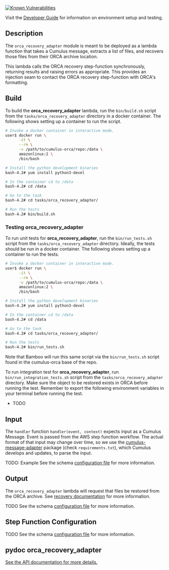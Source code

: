 [![Known Vulnerabilities](https://snyk.io/test/github/nasa/cumulus-orca/badge.svg?targetFile=tasks/orca_recovery_adapter/requirements.txt)](https://snyk.io/test/github/nasa/cumulus-orca?targetFile=tasks/orca_recovery_adapter/requirements.txt)

Visit the [Developer Guide](https://nasa.github.io/cumulus-orca/docs/developer/development-guide/code/contrib-code-intro) for information on environment setup and testing.

## Description

The `orca_recovery_adapter` module is meant to be deployed as a lambda function that takes a Cumulus message, extracts a list of files, and recovers those files from their ORCA archive location. 

This lambda calls the ORCA recovery step-function synchronously, returning results and raising errors as appropriate.
This provides an injection seam to contact the ORCA recovery step-function with ORCA's formatting.

## Build

To build the **orca_recovery_adapter** lambda, run the `bin/build.sh` script from the
`tasks/orca_recovery_adapter` directory in a docker
container. The following shows setting up a container to run the script.

```bash
# Invoke a docker container in interactive mode.
user$ docker run \
      -it \
      --rm \
      -v /path/to/cumulus-orca/repo:/data \
      amazonlinux:2 \
      /bin/bash

# Install the python development binaries
bash-4.2# yum install python3-devel

# In the container cd to /data
bash-4.2# cd /data

# Go to the task
bash-4.2# cd tasks/orca_recovery_adapter/

# Run the tests
bash-4.2# bin/build.sh
```

### Testing orca_recovery_adapter

To run unit tests for **orca_recovery_adapter**, run the `bin/run_tests.sh` script from the
`tasks/orca_recovery_adapter` directory. Ideally, the tests should be run in a docker
container. The following shows setting up a container to run the tests.

```bash
# Invoke a docker container in interactive mode.
user$ docker run \
      -it \
      --rm \
      -v /path/to/cumulus-orca/repo:/data \
      amazonlinux:2 \
      /bin/bash

# Install the python development binaries
bash-4.2# yum install python3-devel

# In the container cd to /data
bash-4.2# cd /data

# Go to the task
bash-4.2# cd tasks/orca_recovery_adapter/

# Run the tests
bash-4.2# bin/run_tests.sh
```

Note that Bamboo will run this same script via the `bin/run_tests.sh` script found
in the cumulus-orca base of the repo.

To run integration test for **orca_recovery_adapter**, run `bin/run_integration_tests.sh` script from the
`tasks/orca_recovery_adapter` directory. Make sure the object to be restored exists in ORCA before running the test.
Remember to export the following environment variables in your terminal before running the test.
- TODO

## Input

The `handler` function `handler(event, context)` expects input as a Cumulus Message. 
Event is passed from the AWS step function workflow. 
The actual format of that input may change over time, so we use the [cumulus-message-adapter](https://github.com/nasa/cumulus-message-adapter) package (check `requirements.txt`), which Cumulus develops and updates, to parse the input.

TODO: Example
See the schema [configuration file](https://github.com/nasa/cumulus-orca/blob/master/tasks/orca_recovery_adapter/schemas/input.json) for more information.

## Output

The `orca_recovery_adapter` lambda will request that files be restored from the ORCA archive.
See [recovery documentation](https://nasa.github.io/cumulus-orca/docs/developer/deployment-guide/recovery-workflow) for more information.

TODO
See the schema [configuration file](https://github.com/nasa/cumulus-orca/blob/master/tasks/orca_recovery_adapter/schemas/output.json) for more information.

## Step Function Configuration

TODO
See the schema [configuration file](https://github.com/nasa/cumulus-orca/blob/master/tasks/orca_recovery_adapter/schemas/config.json) for more information.

## pydoc orca_recovery_adapter
[See the API documentation for more details.](API.md)
